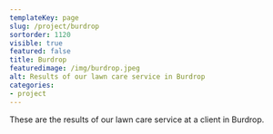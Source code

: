 ```yaml
---
templateKey: page
slug: /project/burdrop
sortorder: 1120
visible: true
featured: false
title: Burdrop
featuredimage: /img/burdrop.jpeg
alt: Results of our lawn care service in Burdrop
categories:
- project
---
```

These are the results of our lawn care service at a client in Burdrop.


